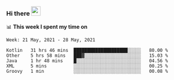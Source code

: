 ### Hi there <a href="https://www.gautamkrishnar.com/"><img src="https://media.giphy.com/media/hvRJCLFzcasrR4ia7z/giphy.gif" width="25px"></a>

📊 **This week I spent my time on**

<!--START_SECTION:waka-->
```text
Week: 21 May, 2021 - 28 May, 2021

Kotlin   31 hrs 46 mins  ████████████████████░░░░░   80.00 % 
Other    5 hrs 58 mins   ███▓░░░░░░░░░░░░░░░░░░░░░   15.03 % 
Java     1 hr 48 mins    █░░░░░░░░░░░░░░░░░░░░░░░░   04.56 % 
XML      5 mins          ░░░░░░░░░░░░░░░░░░░░░░░░░   00.25 % 
Groovy   1 min           ░░░░░░░░░░░░░░░░░░░░░░░░░   00.08 % 
```
<!--END_SECTION:waka-->
